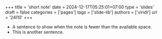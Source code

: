 +++
title = 'short note'
date = 2024-12-17T05:25:01+07:00
type = 'slides'
draft = false
categories = ['pages']
tags = ['slide-lib']
authors = ['viridi']
url = '24l10'
+++
<!--more-->

+ A sentence to show when the note is fewer than the available space.
+ This is another sentence.
